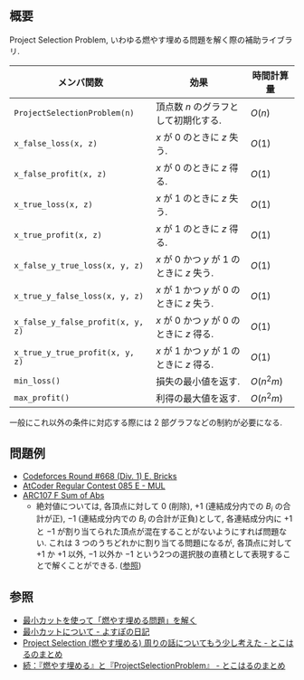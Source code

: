 ## 概要
Project Selection Problem, いわゆる燃やす埋める問題を解く際の補助ライブラリ.

| メンバ関数                        | 効果                                          | 時間計算量 |
| --------------------------------- | --------------------------------------------- | ---------- |
| `ProjectSelectionProblem(n)`      | 頂点数 $n$ のグラフとして初期化する.          | $O(n)$     |
| `x_false_loss(x, z)`              | $x$ が $0$ のときに $z$ 失う.                 | $O(1)$     |
| `x_false_profit(x, z)`            | $x$ が $0$ のときに $z$ 得る.                 | $O(1)$     |
| `x_true_loss(x, z)`               | $x$ が $1$ のときに $z$ 失う.                 | $O(1)$     |
| `x_true_profit(x, z)`             | $x$ が $1$ のときに $z$ 得る.                 | $O(1)$     |
| `x_false_y_true_loss(x, y, z)`    | $x$ が $0$ かつ $y$ が $1$ のときに $z$ 失う. | $O(1)$     |
| `x_true_y_false_loss(x, y, z)`    | $x$ が $1$ かつ $y$ が $0$ のときに $z$ 失う. | $O(1)$     |
| `x_false_y_false_profit(x, y, z)` | $x$ が $0$ かつ $y$ が $0$ のときに $z$ 得る. | $O(1)$     |
| `x_true_y_true_profit(x, y, z)`   | $x$ が $1$ かつ $y$ が $1$ のときに $z$ 得る. | $O(1)$     |
| `min_loss()`                      | 損失の最小値を返す.                           | $O(n^2m)$  |
| `max_profit()`                    | 利得の最大値を返す.                           | $O(n^2m)$  |

一般にこれ以外の条件に対応する際には 2 部グラフなどの制約が必要になる.

## 問題例
- [Codeforces Round #668 (Div. 1) E. Bricks](https://codeforces.com/contest/1404/problem/E)
- [AtCoder Regular Contest 085 E - MUL](https://atcoder.jp/contests/arc085/tasks/arc085_c)
- [ARC107 F Sum of Abs](https://atcoder.jp/contests/arc107/tasks/arc107_f)
  - 絶対値については, 各頂点に対して $0$ (削除), $+1$ (連結成分内での $B_i$ の合計が正), $-1$ (連結成分内での $B_i$ の合計が正負)として, 各連結成分内に $+1$ と $-1$ が割り当てられた頂点が混在することがないようにすれば問題ない. これは $3$ つのうちどれかに割り当てる問題になるが, 各頂点に対して $+1$ か $+1$ 以外, $-1$ 以外か $-1$ という2つの選択肢の直積として表現することで解くことができる. ([参照](http://tokoharuland.hateblo.jp/entry/2017/11/13/220607))

## 参照
- [最小カットを使って「燃やす埋める問題」を解く](https://www.slideshare.net/shindannin/project-selection-problem)
- [最小カットについて - よすぽの日記](https://yosupo.hatenablog.com/entry/2015/03/31/134336)
- [Project Selection (燃やす埋める) 周りの話についてもう少し考えた - とこはるのまとめ](http://tokoharuland.hateblo.jp/entry/2017/12/25/000003)
- [続：『燃やす埋める』と『ProjectSelectionProblem』 - とこはるのまとめ](http://tokoharuland.hateblo.jp/entry/2017/11/13/220607)